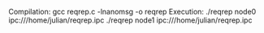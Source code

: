 Compilation:
    gcc reqrep.c -lnanomsg -o reqrep
Execution:
    ./reqrep node0 ipc:///home/julian/reqrep.ipc
    ./reqrep node1 ipc:///home/julian/reqrep.ipc
